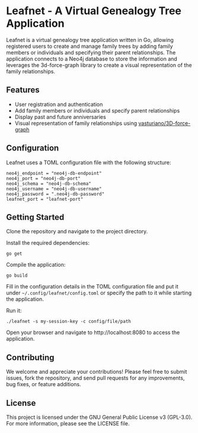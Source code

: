 # Leafnet - A Virtual Genealogy Tree Application

Leafnet is a virtual genealogy tree application written in Go, allowing registered users to create and manage family trees by adding family members or individuals and specifying their parent relationships. The application connects to a Neo4j database to store the information and leverages the 3d-force-graph library to create a visual representation of the family relationships.

## Features

- User registration and authentication
- Add family members or individuals and specify parent relationships
- Display past and future anniversaries
- Visual representation of family relationships using [vasturiano/3D-force-graph](https://github.com/vasturiano/3d-force-graph)

## Configuration

Leafnet uses a TOML configuration file with the following structure:

```
neo4j_endpoint = "neo4j-db-endpoint"
neo4j_port = "neo4j-db-port"
neo4j_schema = "neo4j-db-schema"
neo4j_username = "neo4j-db-username"
neo4j_password = ".neo4j-db-password"
leafnet_port = "leafnet-port"
```

## Getting Started

Clone the repository and navigate to the project directory.

Install the required dependencies:

```
go get
```

Compile the application:

```
go build
```

Fill in the configuration details in the TOML configuration file and put it under `~/.config/leafnet/config.toml` or specify the path to it while starting the application.

Run it:

```
./leafnet -s my-session-key -c config/file/path
```

Open your browser and navigate to http://localhost:8080 to access the application.

## Contributing

We welcome and appreciate your contributions! Please feel free to submit issues, fork the repository, and send pull requests for any improvements, bug fixes, or feature additions.

## License

This project is licensed under the GNU General Public License v3 (GPL-3.0). For more information, please see the LICENSE file.
